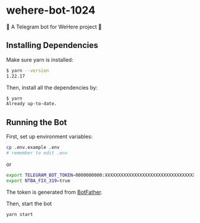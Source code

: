 # wehere-bot-1024

👮 A Telegram bot for WeHere project 🧑

## Installing Dependencies

Make sure yarn is installed:

```sh
$ yarn --version
1.22.17
```

Then, install all the dependencies by:

```sh
$ yarn
Already up-to-date.
```

## Running the Bot

First, set up environment variables:

```sh
cp .env.example .env
# remember to edit .env
```

or

```sh
export TELEGRAM_BOT_TOKEN=0000000000:XXXXXXXXXXXXXXXXXXXXXXXXXXXXXXXXXXX
export NTBA_FIX_319=true
```

The token is generated from [BotFather](https://web.telegram.org/k/#@BotFather).

Then, start the bot

```
yarn start
```

